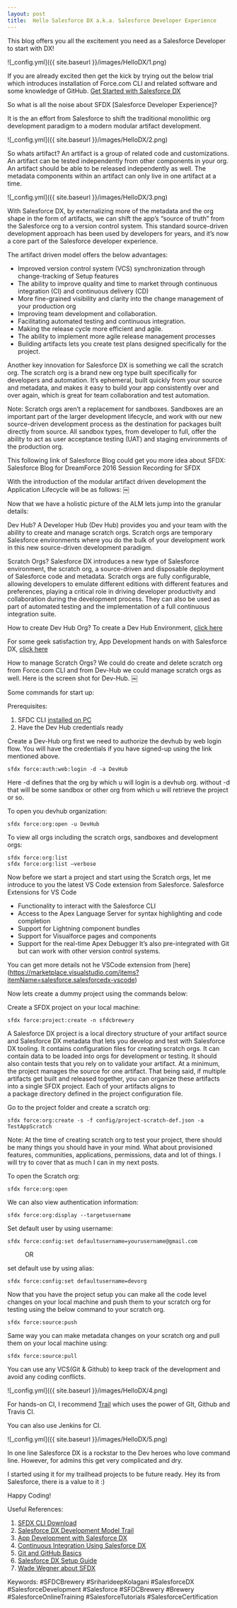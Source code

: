 ```yaml
---
layout: post
title:  Hello Salesforce DX a.k.a. Salesforce Developer Experience 
---
```


This blog offers you all the excitement you need as a Salesforce Developer to start with DX!

![_config.yml]({{ site.baseurl }}/images/HelloDX/1.png)

If you are already excited then get the kick by trying out the below trial which introduces installation of Force.com CLI and related software and some knowledge of GitHub.
[Get Started with Salesforce DX](https://trailhead.salesforce.com/trails/sfdx_get_started/modules/sfdx_dev_model/units/sfdx_dev_model_neworganization)

So what is all the noise about SFDX [Salesforce Developer Experience]?

It is the an effort from Salesforce to shift the traditional monolithic org development paradigm to a modern modular artifact development.


![_config.yml]({{ site.baseurl }}/images/HelloDX/2.png)

So whats artifact?
An artifact is a group of related code and customizations. An artifact can be tested independently from other components in your org. An artifact should be able to be released independently as well. The metadata components within an artifact can only live in one artifact at a time. 

![_config.yml]({{ site.baseurl }}/images/HelloDX/3.png)

With Salesforce DX, by externalizing more of the metadata and the org shape in the form of artifacts, we can shift the app’s “source of truth” from the Salesforce org to a version control system. This standard source-driven development approach has been used by developers for years, and it’s now a core part of the Salesforce developer experience.

The artifact driven model offers the below advantages:
* Improved version control system (VCS) synchronization through change-tracking of Setup features
* The ability to improve quality and time to market through continuous integration (CI) and continuous delivery (CD)
* More fine-grained visibility and clarity into the change management of your production org
* Improving team development and collaboration.
* Facilitating automated testing and continuous integration.
* Making the release cycle more efficient and agile.
* The ability to implement more agile release management processes
* Building artifacts lets you create test plans designed specifically for the project.  

Another key innovation for Salesforce DX is something we call the scratch org. The scratch org is a brand new org type built specifically for developers and automation. It’s ephemeral, built quickly from your source and metadata, and makes it easy to build your app consistently over and over again, which is great for team collaboration and test automation.

Note: Scratch orgs aren’t a replacement for sandboxes. Sandboxes are an important part of the larger development lifecycle, and work with our new source-driven development process as the destination for packages built directly from source. All sandbox types, from developer to full, offer the ability to act as user acceptance testing (UAT) and staging environments of the production org.

This following link of Salesforce Blog could get you more idea about SFDX:
Salesforce Blog for DreamForce 2016 Session Recording for SFDX


With the introduction of the modular artifact driven development the Application Lifecycle will be as follows:
￼

Now that we have a holistic picture of the ALM lets jump into the granular details:

Dev Hub?
A Developer Hub (Dev Hub) provides you and your team with the ability to create and manage scratch orgs. Scratch orgs are temporary Salesforce environments where you do the bulk of your development work in this new source-driven development paradigm.

Scratch Orgs?
Salesforce DX introduces a new type of Salesforce environment, the scratch org, a source-driven and disposable deployment of Salesforce code and metadata. Scratch orgs are fully configurable, allowing developers to emulate different editions with different features and preferences, playing a critical role in driving developer productivity and collaboration during the development process. They can also be used as part of automated testing and the implementation of a full continuous integration suite.

How to create Dev Hub Org?
To create a Dev Hub Environment, [click here](https://developer.salesforce.com/promotions/orgs/dx-signup)  

For some geek satisfaction try, App Development hands on with Salesforce DX, [click here](https://trailhead.salesforce.com/trails/sfdx_get_started/modules/sfdx_app_dev/units/sfdx_app_dev_setup_dx)

How to manage Scratch Orgs?
We could do create and delete scratch org from Force.com CLI and from Dev-Hub we could manage scratch orgs as well. Here is the screen shot for Dev-Hub.
￼

Some commands for start up:

Prerequisites:
1. SFDC CLI [installed on PC](https://developer.salesforce.com/tools/sfdxcli)  
2. Have the Dev Hub credentials ready 

Create a Dev-Hub org first we need to authorize the devhub by web login flow. You will have the credentials if you have signed-up using the link mentioned above. 

```
sfdx force:auth:web:login -d -a DevHub
```
Here -d defines that the org by which u will login is a devhub org. without -d that will be some sandbox or other org from which u will retrieve the project or so.

To open you devhub organization:

```
sfdx force:org:open -u DevHub

```

To view all orgs including the scratch orgs, sandboxes and development orgs:

```
sfdx force:org:list
sfdx force:org:list —verbose

```

Now before we start a project and start using the Scratch orgs, let me introduce to you the latest VS Code extension from Salesforce.
Salesforce Extensions for VS Code
* Functionality to interact with the Salesforce CLI
* Access to the Apex Language Server for syntax highlighting and code completion
* Support for Lightning component bundles
* Support for Visualforce pages and components
* Support for the real-time Apex Debugger
It’s also pre-integrated with Git but can work with other version control systems.

You can get more details not he VSCode extension from [here] (https://marketplace.visualstudio.com/items?itemName=salesforce.salesforcedx-vscode)

Now lets create a dummy project using the commands below:

Create a SFDX project on your local machine:

```
sfdx force:project:create -n sfdcbrewery

```

A Salesforce DX project is a local directory structure of your artifact source and Salesforce DX metadata that lets you develop and test with Salesforce DX tooling. It contains configuration files for creating scratch orgs. It can contain data to be loaded into orgs for development or testing. It should also contain tests that you rely on to validate your artifact. At a minimum, the project manages the source for one artifact. That being said, if multiple artifacts get built and released together, you can organize these artifacts into a single SFDX project. Each of your artifacts aligns to a package directory defined in the project configuration file.

Go to the project folder and create a scratch org:

```
sfdx force:org:create -s -f config/project-scratch-def.json -a TestAppScratch

```

Note: At the time of creating scratch org to test your project, there should be many things you should have in your mind. What about provisioned features, communities, applications, permissions, data and lot of things. I will try to cover that as much I can in my next posts.

To open the Scratch org:

```
sfdx force:org:open

```

We can also view authentication information:

```
sfdx force:org:display --targetusername

```

Set default user by using username:

```
sfdx force:config:set defaultusername=yourusername@gmail.com

```
           OR
           
set default use by using alias:

```
sfdx force:config:set defaultusername=devorg

```

Now that you have the project setup you can make all the code level changes on your local machine and push them to your scratch org for testing using the below command to your scratch org.

```
sfdx force:source:push

```

Same way you can make metadata changes on your scratch org and pull them on your local machine using:

```
sfdx force:source:pull

```

You can use any VCS(Git & Github) to keep track of the development and avoid any coding conflicts. 

![_config.yml]({{ site.baseurl }}/images/HelloDX/4.png)

For hands-on CI, I recommend [Trail](https://trailhead.salesforce.com/trails/sfdx_get_started/modules/sfdx_travis_ci) which uses the power of GIt, Github and Travis CI. 

You can also use Jenkins for CI.

![_config.yml]({{ site.baseurl }}/images/HelloDX/5.png)

In one line Salesforce DX is a rockstar to the Dev heroes who love command line. However, for admins this get very complicated and dry.

I started using it for my trailhead projects to be future ready. Hey its from Salesforce, there is a value to it :)

Happy Coding!

Useful References:
1. [SFDX CLI Download](https://developer.salesforce.com/tools/sfdxcli) 
1. [Salesforce DX Development Model Trail](https://trailhead.salesforce.com/trails/sfdx_get_started/modules/sfdx_dev_model)
1. [App Development with Salesforce DX](https://trailhead.salesforce.com/trails/sfdx_get_started/modules/sfdx_app_dev)
1. [Continuous Integration Using Salesforce DX](https://trailhead.salesforce.com/trails/sfdx_get_started/modules/sfdx_travis_ci)
1. [Git and GitHub Basics](https://trailhead.salesforce.com/trails/sfdx_get_started/modules/git-and-git-hub-basics)
1. [Salesforce DX Setup Guide](https://developer.salesforce.com/docs/atlas.en-us.sfdx_setup.meta/sfdx_setup/sfdx_setup_intro.html)
1. [Wade Wegner about SFDX](http://www.wadewegner.com/)

Keywords: #SFDCBrewery #SriharideepKolagani #SalesforceDX #SalesforceDevelopment #Salesforce #SFDCBrewery #Brewery #SalesforceOnlineTraining #SalesforceTutorials #SalesforceCertification
